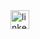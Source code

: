 <a href="https://www.linkedin.com/in/skarpnes/" target="_blank">
  <img align="center" src="https://cdn.jsdelivr.net/npm/simple-icons@3.0.1/icons/linkedin.svg" alt="linkedin" height="30" width="30" />
</a>

<!--
**Sharpness-B/sharpness-b** is a ✨ _special_ ✨ repository because its `README.md` (this file) appears on your GitHub profile.

Here are some ideas to get you started:

- 🔭 I’m currently working on ...
- 🌱 I’m currently learning ...
- 👯 I’m looking to collaborate on ...
- 🤔 I’m looking for help with ...
- 💬 Ask me about ...
- 📫 How to reach me: ...
- 😄 Pronouns: ...
- ⚡ Fun fact: ...
-->
